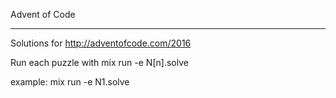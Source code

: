 Advent of Code
______________

Solutions for http://adventofcode.com/2016

Run each puzzle with mix run -e N[n].solve

example: mix run -e N1.solve


